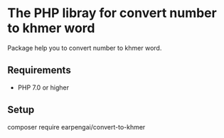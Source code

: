 # The PHP libray for convert number to khmer word

Package help you to convert number to khmer word.

## Requirements

- PHP 7.0 or higher

## Setup

composer require earpengai/convert-to-khmer
